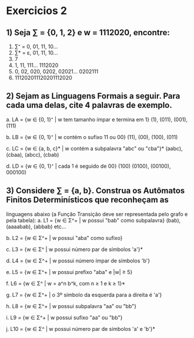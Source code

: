 # Exercicios 2

## 1) Seja ∑ = {0, 1, 2} e w = 1112020, encontre:

1. ∑⁺ = 0, 01, 11, 10...
2. ∑* = ε, 01, 11, 10...
3. 7
4. 1, 11, 111... 1112020
5. 0, 02, 020, 0202, 02021... 0202111
6. 111202011120201112020

## 2) Sejam as Linguagens Formais a seguir. Para cada uma delas, cite 4 palavras de exemplo.

a. LA = {w ∈ {0, 1}⁺ | w tem tamanho ímpar e termina em 1}
(1), (011), (001), (111)

b. LB = {w ∈ {0, 1}⁺ | w contém o sufixo 11 ou 00}
(11), (00), (100), (011)

c. LC = {w ∈ {a, b, c}* | w contém a subpalavra "abc" ou "cba"}*
(aabc), (cbaa), (abcc), (cbab)

d. LD = {w ∈ {0, 1}⁺ | cada 1 é seguido de 00}
(100) (0100), (00100), 000100)

## 3) Considere ∑ = {a, b}. Construa os Autômatos Finitos Determinísticos que reconheçam as
linguagens abaixo (a Função Transição deve ser representada pelo grafo e pela tabela):
a. L1 = {w ∈ Σ^+ | w possui "bab" como subpalavra}
(bab), (aaaabab), (abbab) etc...

b. L2 = {w ∈ Σ^+ | w possui "aba" como sufixo}


c. L3 = {w ∈ Σ^ | w possui número par de símbolos 'a'}*

d. L4 = {w ∈ Σ^+ | w possui número ímpar de símbolos 'b'}

e. L5 = {w ∈ Σ^+ | w possui prefixo "aba" e |w| ≥ 5}

f. L6 = {w ∈ Σ^ | w = a^n b^k, com n ≥ 1 e k ≥ 1}*

g. L7 = {w ∈ Σ^+ | o 3º símbolo da esquerda para a direita é 'a'}

h. L8 = {w ∈ Σ^+ | w possui subpalavra "aa" ou "bb"}

i. L9 = {w ∈ Σ^+ | w possui sufixo "aa" ou "bb"}

j. L10 = {w ∈ Σ^ | w possui número par de símbolos 'a' e 'b'}*
